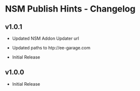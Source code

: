 NSM Publish Hints - Changelog
===========================

v1.0.1
------

* Updated NSM Addon Updater url
* Updated paths to htp://ee-garage.com

* Initial Release

v1.0.0
------

* Initial Release
